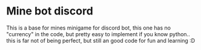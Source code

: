 # Mine bot discord
This is a base for mines minigame for discord bot, this one has no "currency" in the code, but pretty easy to implement if you know python..
this is far not of being perfect, but still an good code for fun and learning :D

